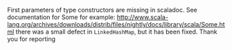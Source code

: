 First parameters of type constructors are missing in scaladoc.
See documentation for Some for example: http://www.scala-lang.org/archives/downloads/distrib/files/nightly/docs/library/scala/Some.html
there was a small defect in `LinkedHashMap`, but it has been fixed. Thank you for reporting
